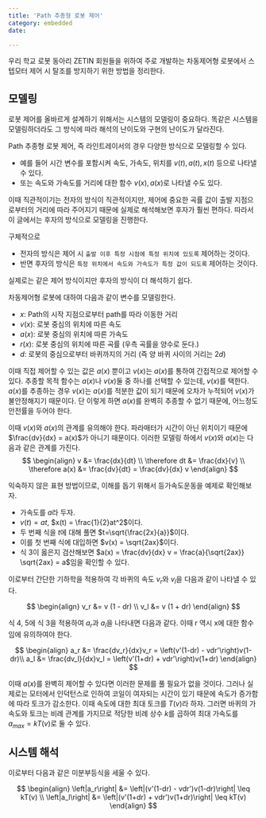```yaml
---
title: 'Path 추종형 로봇 제어'
category: embedded 
date: 

---
```


우리 학교 로봇 동아리 ZETIN 회원들을 위하여 주로 개발하는 차동제어형 로봇에서 스텝모터 제어 시 탈조를 방지하기 위한 방법을 정리한다.

## 모델링

로봇 제어를 올바르게 설계하기 위해서는 시스템의 모델링이 중요하다. 똑같은 시스템을 모델링하더라도 그 방식에 따라 해석의 난이도와 구현의 난이도가 달라진다.

Path 추종형 로봇 제어, 즉 라인트레이서의 경우 다양한 방식으로 모델링할 수 있다.
- 예를 들어 시간 변수를 포함시켜 속도, 가속도, 위치를 $v(t), a(t), x(t)$ 등으로 나타낼 수 있다.
- 또는 속도와 가속도를 거리에 대한 함수 $v(x), a(x)$로 나타낼 수도 있다.

이때 직관적이기는 전자의 방식이 직관적이지만, 제어에 중요한 곡률 값이 출발 지점으로부터의 거리에 따라 주어지기 때문에 실제로 해석해보면 후자가 훨씬 편하다. 따라서 이 글에서는 후자의 방식으로 모델링을 진행한다.

구체적으로
- 전자의 방식은 제어 시 `출발 이후 특정 시점에 특정 위치에 있도록` 제어하는 것이다.
- 반면 후자의 방식은 `특정 위치에서 속도와 가속도가 특정 값이 되도록` 제어하는 것이다.

실제로는 같은 제어 방식이지만 후자의 방식이 더 해석하기 쉽다.


차동제어형 로봇에 대하여 다음과 같이 변수를 모델링한다.
- $x$: Path의 시작 지점으로부터 path를 따라 이동한 거리
- $v(x)$: 로봇 중심의 위치에 따른 속도
- $a(x)$: 로봇 중심의 위치에 따른 가속도
- $r(x)$: 로봇 중심의 위치에 따른 곡률 (우측 곡률을 양수로 둔다.)
- $d$: 로봇의 중심으로부터 바퀴까지의 거리 (즉 양 바퀴 사이의 거리는 $2d$)

이때 직접 제어할 수 있는 값은 $a(x)$ 뿐이고 $v(x)$는 $a(x)$를 통하여 간접적으로 제어할 수 있다. 추종할 목적 함수는 $a(x)$나 $v(x)$둘 중 하나를 선택할 수 있는데, $v(x)$를 택한다. $a(x)$를 추종하는 경우 $v(x)$는 $a(x)$를 적분한 값이 되기 때문에 오차가 누적되어 $v(x)$가 불안정해지기 때문이다. 단 이렇게 하면 $a(x)$를 완벽히 추종할 수 없기 때문에, 어느정도 안전률을 두어야 한다.

이때 $v(x)$와 $a(x)$의 관계를 유의해야 한다. 파라매터가 시간이 아닌 위치이기 때문에 $\frac{dv}{dx} = a(x)$가 아니기 때문이다. 이러한 모델링 하에서 $v(x)$와 $a(x)$는 다음과 같은 관계를 가진다.
$$
\begin{align}
v &= \frac{dx}{dt} \\
\therefore dt &= \frac{dx}{v} \\
\therefore  a(x) &= \frac{dv}{dt} = \frac{dv}{dx} v
\end{align}
$$

익숙하지 않은 표현 방법이므로, 이해를 돕기 위해서 등가속도운동을 예제로 확인해보자.
- 가속도를 $a$라 두자.
- $v(t) = at$, $x(t) = \frac{1}{2}at^2$이다.
- 두 번째 식을 $t$에 대해 풀면 $t=\sqrt{\frac{2x}{a}}$이다.
- 이를 첫 번째 식에 대입하면 $v(x) = \sqrt{2ax}$이다.
- 식 3이 옳은지 검산해보면 $a(x) = \frac{dv}{dx} v = \frac{a}{\sqrt{2ax}} \sqrt{2ax} = a$임을 확인할 수 있다.

이로부터 간단한 기하학을 적용하여 각 바퀴의 속도 $v_r$와 $v_l$을 다음과 같이 나타낼 수 있다.

$$
\begin{align}
v_r &= v (1 - dr) \\
v_l &= v (1 + dr)
\end{align}
$$

식 4, 5에 식 3을 적용하여 $a_r$과 $a_l$을 나타내면 다음과 같다. 이때 r 역시 x에 대한 함수임에 유의하여야 한다.

$$
\begin{align}
a_r &= \frac{dv_r}{dx}v_r = \left(v'(1-dr) - vdr'\right)v(1-dr)\\
a_l &= \frac{dv_l}{dx}v_l = \left(v'(1+dr) + vdr'\right)v(1+dr)
\end{align}
$$

이때 $a(x)$를 완벽히 제어할 수 있다면 이러한 문제를 풀 필요가 없을 것이다. 그러나 실제로는 모터에서 인덕턴스로 인하여 코일이 여자되는 시간이 있기 때문에 속도가 증가함에 따라 토크가 감소한다. 이때 속도에 대한 최대 토크를 $T(v)$라 하자. 그러면 바퀴의 가속도와 토크는 비례 관계를 가지므로 적당한 비례 상수 $k$를 곱하여 최대 가속도를 $a_{max}=kT(v)$로 둘 수 있다.

## 시스템 해석

이로부터 다음과 같은 미분부등식을 세울 수 있다.

$$
\begin{align}
\left|a_r\right| &= \left|(v'(1-dr) - vdr')v(1-dr)\right| \leq kT(v) \\
\left|a_l\right| &= \left|(v'(1+dr) + vdr')v(1+dr)\right| \leq kT(v)
\end{align}
$$